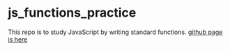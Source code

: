# js_functions_practice
This repo is to study JavaScript by writing standard functions.
[github page is here](https://cdra0624.github.io/js_functions_practice/)
